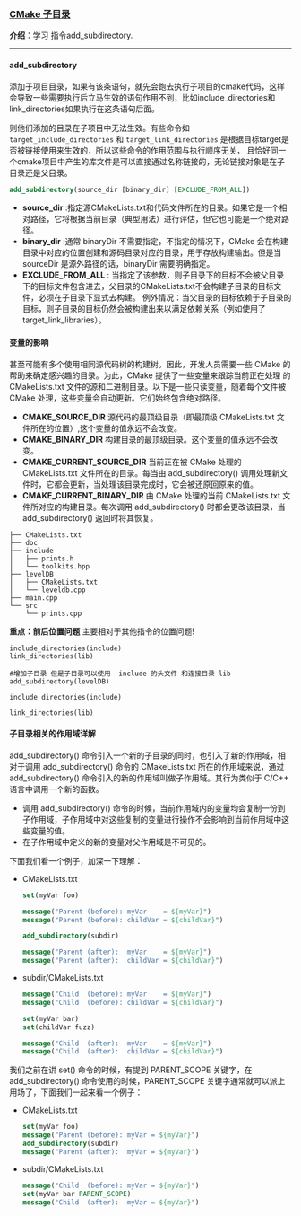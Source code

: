 ### [CMake 子目录](#)

 **介绍**：学习 指令add_subdirectory.

-----

#### add_subdirectory

添加子项目目录，如果有该条语句，就先会跑去执行子项目的cmake代码，这样会导致一些需要执行后立马生效的语句作用不到，比如include_directories和link_directories如果执行在这条语句后面。

则他们添加的目录在子项目中无法生效。有些命令如 `target_include_directories` 和 `target_link_directories` 是根据目标target是否被链接使用来生效的，所以这些命令的作用范围与执行顺序无关，
且恰好同一个cmake项目中产生的库文件是可以直接通过名称链接的，无论链接对象是在子目录还是父目录。

```cmake
add_subdirectory(source_dir [binary_dir] [EXCLUDE_FROM_ALL])
```
* **source_dir** :指定源CMakeLists.txt和代码文件所在的目录。如果它是一个相对路径，它将根据当前目录（典型用法）进行评估，但它也可能是一个绝对路径。
* **binary_dir** :通常 binaryDir 不需要指定，不指定的情况下，CMake 会在构建目录中对应的位置创建和源码目录对应的目录，用于存放构建输出。但是当 sourceDir 是源外路径的话，binaryDir 需要明确指定。
* **EXCLUDE_FROM_ALL** : 当指定了该参数，则子目录下的目标不会被父目录下的目标文件包含进去，父目录的CMakeLists.txt不会构建子目录的目标文件，必须在子目录下显式去构建。
例外情况：当父目录的目标依赖于子目录的目标，则子目录的目标仍然会被构建出来以满足依赖关系（例如使用了target_link_libraries）。



#### 变量的影响

甚至可能有多个使用相同源代码树的构建树。因此，开发人员需要一些 CMake 的帮助来确定感兴趣的目录。为此，CMake 提供了一些变量来跟踪当前正在处理
的 CMakeLists.txt 文件的源和二进制目录。以下是一些只读变量，随着每个文件被 CMake 处理，这些变量会自动更新。它们始终包含绝对路径。

* **CMAKE_SOURCE_DIR**
    源代码的最顶级目录（即最顶级 CMakeLists.txt 文件所在的位置）,这个变量的值永远不会改变。
* **CMAKE_BINARY_DIR**
    构建目录的最顶级目录。这个变量的值永远不会改变。
* **CMAKE_CURRENT_SOURCE_DIR**
    当前正在被 CMake 处理的 CMakeLists.txt 文件所在的目录。每当由 add_subdirectory() 调用处理新文件时，它都会更新，当处理该目录完成时，它会被还原回原来的值。
* **CMAKE_CURRENT_BINARY_DIR**
    由 CMake 处理的当前 CMakeLists.txt 文件所对应的构建目录。每次调用 add_subdirectory() 时都会更改该目录，当 add_subdirectory() 返回时将其恢复。



```tree
├── CMakeLists.txt
├── doc
├── include
│   ├── prints.h
│   └── toolkits.hpp
├── levelDB
│   ├── CMakeLists.txt
│   └── leveldb.cpp
├── main.cpp
└── src
    └── prints.cpp
```

**重点：前后位置问题** 主要相对于其他指令的位置问题!
```shell
include_directories(include)
link_directories(lib)

#增加子目录 但是子目录可以使用  include 的头文件 和连接目录 lib
add_subdirectory(levelDB)

include_directories(include)

link_directories(lib)
```



#### 子目录相关的作用域详解

add_subdirectory() 命令引入一个新的子目录的同时，也引入了新的作用域，相对于调用 add_subdirectory() 命令的 CMakeLists.txt 所在的作用域来说，通过 add_subdirectory() 命令引入的新的作用域叫做子作用域。其行为类似于 C/C++ 语言中调用一个新的函数。

- 调用 add_subdirectory() 命令的时候，当前作用域内的变量均会复制一份到子作用域，子作用域中对这些复制的变量进行操作不会影响到当前作用域中这些变量的值。
- 在子作用域中定义的新的变量对父作用域是不可见的。

下面我们看一个例子，加深一下理解：
- CMakeLists.txt
  ```cmake
  set(myVar foo)
  
  message("Parent (before): myVar    = ${myVar}")
  message("Parent (before): childVar = ${childVar}")
  
  add_subdirectory(subdir)
  
  message("Parent (after):  myVar    = ${myVar}")
  message("Parent (after):  childVar = ${childVar}")
  ```
- subdir/CMakeLists.txt
  ```cmake
  message("Child  (before): myVar    = ${myVar}")
  message("Child  (before): childVar = ${childVar}")
  
  set(myVar bar)
  set(childVar fuzz)
  
  message("Child  (after):  myVar    = ${myVar}")
  message("Child  (after):  childVar = ${childVar}")
  ```

我们之前在讲 set() 命令的时候，有提到 PARENT_SCOPE 关键字，在 add_subdirectory() 命令使用的时候，PARENT_SCOPE 关键字通常就可以派上用场了，下面我们一起来看一个例子：
- CMakeLists.txt
  ```cmake
  set(myVar foo)
  message("Parent (before): myVar = ${myVar}")
  add_subdirectory(subdir)
  message("Parent (after):  myVar = ${myVar}")
  ```
- subdir/CMakeLists.txt
  ```cmake
  message("Child  (before): myVar = ${myVar}")
  set(myVar bar PARENT_SCOPE)
  message("Child  (after):  myVar = ${myVar}")
  ```